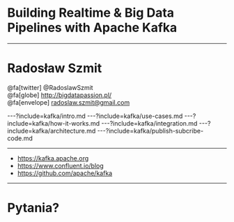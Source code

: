 
# Building Realtime & Big Data Pipelines with Apache Kafka



---
# Radosław Szmit
@fa[twitter] @RadoslawSzmit <br/>
@fa[globe] http://bigdatapassion.pl/ </br>
@fa[envelope] radoslaw.szmit@gmail.com <br/>



---?include=kafka/intro.md
---?include=kafka/use-cases.md
---?include=kafka/how-it-works.md
---?include=kafka/integration.md
---?include=kafka/architecture.md
---?include=kafka/publish-subcribe-code.md



---
* https://kafka.apache.org
* https://www.confluent.io/blog
* https://github.com/apache/kafka



---
# Pytania?